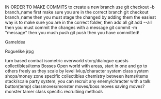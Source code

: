 IN ORDER TO MAKE COMMITS
to create a new branch use 
git checkout -b branch_name
first make sure you are in the correct branch
  git checkout branch_name
then you must stage the changed by adding them the easiest way is to make sure you are in the correct folder, then add all
  git add --all
then you must commit the changes with a message
  git commit -m "message"
then you mush push
  git push
then you have committed!

GameIdea 

Roguelike jrpg

  turn based combat
  isometric overworld
  story/dialogue quests
  collectibles/items
  Bosses
  Open world with areas, start in one and go to others freely as they scale by level
  lvlup/character system
  class system
  shops/money
  zone specific collectibles
  chemistry between items/items stack/scale
  party system, you can recruit any enemy/chracter with a talk button(temp)
  classmoves/monster moves/boss moves
  saving moves?
  monster tamer class
  specific recruitiing methods 
  

